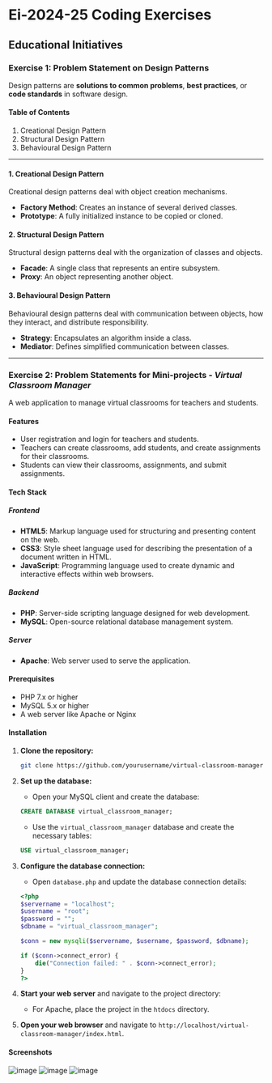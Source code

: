 # Ei-2024-25 Coding Exercises

## Educational Initiatives

### Exercise 1: Problem Statement on Design Patterns

Design patterns are **solutions to common problems**, **best practices**, or **code standards** in software design.

#### Table of Contents
1. Creational Design Pattern
2. Structural Design Pattern
3. Behavioural Design Pattern

---

#### 1. Creational Design Pattern
Creational design patterns deal with object creation mechanisms.

- **Factory Method**: Creates an instance of several derived classes.
- **Prototype**: A fully initialized instance to be copied or cloned.

#### 2. Structural Design Pattern
Structural design patterns deal with the organization of classes and objects.

- **Facade**: A single class that represents an entire subsystem.
- **Proxy**: An object representing another object.

#### 3. Behavioural Design Pattern
Behavioural design patterns deal with communication between objects, how they interact, and distribute responsibility.

- **Strategy**: Encapsulates an algorithm inside a class.
- **Mediator**: Defines simplified communication between classes.

---

### Exercise 2: Problem Statements for Mini-projects - *Virtual Classroom Manager*

A web application to manage virtual classrooms for teachers and students.

#### Features
- User registration and login for teachers and students.
- Teachers can create classrooms, add students, and create assignments for their classrooms.
- Students can view their classrooms, assignments, and submit assignments.

#### Tech Stack

##### Frontend
- **HTML5**: Markup language used for structuring and presenting content on the web.
- **CSS3**: Style sheet language used for describing the presentation of a document written in HTML.
- **JavaScript**: Programming language used to create dynamic and interactive effects within web browsers.

##### Backend
- **PHP**: Server-side scripting language designed for web development.
- **MySQL**: Open-source relational database management system.

##### Server
- **Apache**: Web server used to serve the application.

#### Prerequisites
- PHP 7.x or higher
- MySQL 5.x or higher
- A web server like Apache or Nginx

#### Installation

1. **Clone the repository:**
    ```bash
    git clone https://github.com/yourusername/virtual-classroom-manager.git
    ```

2. **Set up the database:**
    - Open your MySQL client and create the database:
    ```sql
    CREATE DATABASE virtual_classroom_manager;
    ```
    - Use the `virtual_classroom_manager` database and create the necessary tables:
    ```sql
    USE virtual_classroom_manager;
    ```

3. **Configure the database connection:**
    - Open `database.php` and update the database connection details:
    ```php
    <?php
    $servername = "localhost";
    $username = "root";
    $password = "";
    $dbname = "virtual_classroom_manager";

    $conn = new mysqli($servername, $username, $password, $dbname);

    if ($conn->connect_error) {
        die("Connection failed: " . $conn->connect_error);
    }
    ?>
    ```

4. **Start your web server** and navigate to the project directory:
    - For Apache, place the project in the `htdocs` directory.

5. **Open your web browser** and navigate to `http://localhost/virtual-classroom-manager/index.html`.

#### Screenshots
![image](https://github.com/user-attachments/assets/595563be-8c0a-4e1b-81a1-08999f70588c )
![image](https://github.com/user-attachments/assets/06a97d8f-e0e2-4f23-b575-492ca8aac4fb)
![image](https://github.com/user-attachments/assets/64eee10e-ed01-456d-8a6f-246875c713ed)



